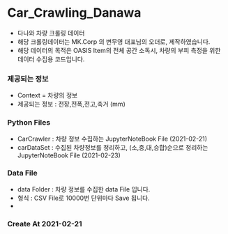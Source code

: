 # Car_Crawling_Danawa
- 다나와 차량 크롤링 데이터
- 해당 크롤링데이터는 MK.Corp 의 변무영 대표님의 오더로, 제작하였습니다.
- 해당 데이터의 목적은 OASIS Item의 전체 공간 소독시, 차량의 부피 측정을 위한 데이터 수집용 코드입니다.

### 제공되는 정보
- Context = 차량의 정보
- 제공되는 정보 : 전장,전폭,전고,축거 (mm)

### Python Files
- CarCrawler : 차량 정보 수집하는 JupyterNoteBook File (2021-02-21)
- carDataSet : 수집된 차량정보를 정리하고, (소,중,대,승합)순으로 정리하는 JupyterNoteBook File (2021-02-23)

### Data File
- data Folder : 차량 정보를 수집한 data File 입니다. 
- 형식 : CSV File로 10000번 단위마다 Save 됩니다.
- 
### Create At 2021-02-21
